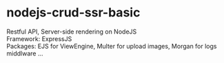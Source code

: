 # nodejs-crud-ssr-basic
Restful API, Server-side rendering on NodeJS  
Framework: ExpressJS  
Packages: EJS for ViewEngine, Multer for upload images, Morgan for logs middlware ...
